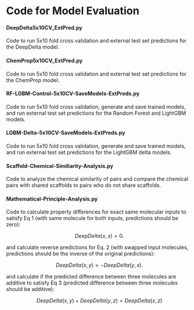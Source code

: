 # Code for Model Evaluation

#### DeepDelta5x10CV_ExtPred.py
Code to run 5x10 fold cross validation and external test set predictions for the DeepDelta model. 

#### ChemProp5x10CV_ExtPred.py
Code to run 5x10 fold cross validation and external test set predictions for the ChemProp model. 

#### RF-LGBM-Control-5x10CV-SaveModels-ExtPreds.py
Code to run 5x10 fold cross validation, generate and save trained models, and run external test set predictions for the Random Forest and LightGBM models. 

#### LGBM-Delta-5x10CV-SaveModels-ExtPreds.py
Code to run 5x10 fold cross validation, generate and save trained models, and run external test set predictions for the LightGBM delta models. 

#### Scaffold-Chemical-Similiarity-Analysis.py
Code to analyze the chemical similarity of pairs and compare the chemical pairs with shared scaffolds to pairs who do not share scaffolds. 

#### Mathematical-Principle-Analysis.py
Code to calculate property differences for exact same molecular inputs to satisfy Eq 1 (with same molecule for both inputs, predictions should be zero): 
```math
DeepDelta(x,x)= 0. 
```
and calculate reverse predictions for Eq. 2 (with swapped input molecules, predictions should be the inverse of the original predictions):
```math
DeepDelta(x,y)= -DeepDelta(y,x).
```

and calculate if the predicted difference between three molecules are additive to satisfy Eq 3 (predicted difference between three molecules should be additive):
```math
DeepDelta(x,y) + DeepDelta(y,z)= DeepDelta(x,z)
```
